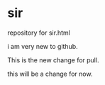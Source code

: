 # sir
repository for sir.html


i am very new to github.

This is the new change for pull.

this will be a change for now.